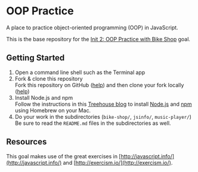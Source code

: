 # OOP Practice

A place to practice object-oriented programming (OOP) in JavaScript.

This is the base repository for the [Init 2: OOP Practice with Bike Shop](http://jsdev.learnersguild.org/goals/252-Init_2-OOP_Practice_with_Bike_Shop.html) goal.

## Getting Started

1. Open a command line shell such as the Terminal app
1. Fork & clone this repository
  <br>Fork this repository on GitHub ([help](https://help.github.com/articles/fork-a-repo/)) and then clone your fork locally ([help](https://help.github.com/articles/cloning-a-repository/))
1. Install Node.js and npm
  <br>Follow the instructions in this [Treehouse blog](http://blog.teamtreehouse.com/install-node-js-npm-mac) to install [Node.js](https://nodejs.org/en/) and [npm](https://www.npmjs.com/) using Homebrew on your Mac.
1. Do your work in the subdirectories (`bike-shop/`, `jsinfo/`, `music-player/`)
  <br>Be sure to read the `README.md` files in the subdirectories as well.

## Resources

This goal makes use of the great exercises in [http://javascript.info/](http://javascript.info/) and [http://exercism.io/](http://exercism.io/).
